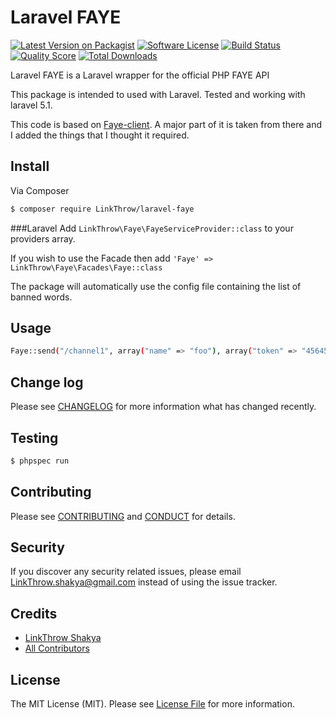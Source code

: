 # Laravel FAYE

[![Latest Version on Packagist][ico-version]][link-packagist]
[![Software License][ico-license]](LICENSE.md)
[![Build Status][ico-travis]][link-travis]
[![Quality Score][ico-code-quality]][link-code-quality]
[![Total Downloads][ico-downloads]][link-downloads]

Laravel FAYE is a Laravel wrapper for the official PHP FAYE API

This package is intended to used with Laravel. Tested and working with laravel 5.1.

This code is based on [Faye-client](https://github.com/nchaulet/faye-client). A major part of it is taken from there and I added the things that I thought it required.

## Install

Via Composer

``` bash
$ composer require LinkThrow/laravel-faye
```

###Laravel
Add ```LinkThrow\Faye\FayeServiceProvider::class``` to your providers array.

If you wish to use the Facade then add 
```'Faye' => LinkThrow\Faye\Facades\Faye::class```

The package will automatically use the config file containing the list of banned words. 


## Usage

``` bash
Faye::send("/channel1", array("name" => "foo"), array("token" => "456454sdqd"));
```

## Change log

Please see [CHANGELOG](CHANGELOG.md) for more information what has changed recently.

## Testing

``` bash
$ phpspec run
```

## Contributing

Please see [CONTRIBUTING](CONTRIBUTING.md) and [CONDUCT](CONDUCT.md) for details.

## Security

If you discover any security related issues, please email LinkThrow.shakya@gmail.com instead of using the issue tracker.

## Credits

- [LinkThrow Shakya][link-author]
- [All Contributors][link-contributors]

## License

The MIT License (MIT). Please see [License File](LICENSE.md) for more information.

[ico-version]: https://img.shields.io/packagist/v/LinkThrow/profanityfilter.svg?style=flat-square
[ico-license]: https://img.shields.io/badge/license-MIT-brightgreen.svg?style=flat-square
[ico-travis]: https://img.shields.io/travis/LinkThrow/ProfanityFilter/master.svg?style=flat-square
[ico-scrutinizer]: https://img.shields.io/scrutinizer/coverage/g/LinkThrow/ProfanityFilter.svg?style=flat-square
[ico-code-quality]: https://img.shields.io/scrutinizer/g/LinkThrow/ProfanityFilter.svg?style=flat-square
[ico-downloads]: https://img.shields.io/packagist/dt/LinkThrow/profanityfilter.svg?style=flat-square

[link-packagist]: https://packagist.org/packages/LinkThrow/profanityfilter
[link-travis]: https://travis-ci.org/LinkThrow/ProfanityFilter
[link-scrutinizer]: https://scrutinizer-ci.com/g/LinkThrow/ProfanityFilter/code-structure
[link-code-quality]: https://scrutinizer-ci.com/g/LinkThrow/ProfanityFilter
[link-downloads]: https://packagist.org/packages/LinkThrow/profanityfilter
[link-author]: https://github.com/LinkThrow
[link-contributors]: ../../contributors
